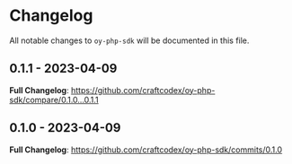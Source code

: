 # Changelog

All notable changes to `oy-php-sdk` will be documented in this file.

## 0.1.1 - 2023-04-09

**Full Changelog**: https://github.com/craftcodex/oy-php-sdk/compare/0.1.0...0.1.1

## 0.1.0 - 2023-04-09

**Full Changelog**: https://github.com/craftcodex/oy-php-sdk/commits/0.1.0
